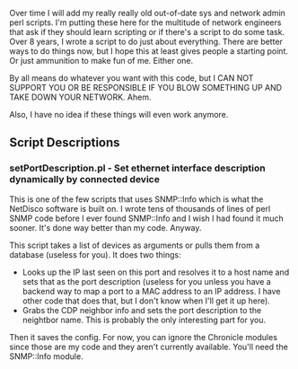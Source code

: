 Over time I will add my really really old out-of-date sys and network admin perl scripts. I'm putting these here for the multitude of network engineers that ask if they should learn scripting or if there's a script to do some task. Over 8 years, I wrote a script to do just about everything. There are better ways to do things now, but I hope this at least gives people a starting point. Or just ammunition to make fun of me. Either one.

By all means do whatever you want with this code, but I CAN NOT SUPPORT YOU OR BE RESPONSIBLE IF YOU BLOW SOMETHING UP AND TAKE DOWN YOUR NETWORK. Ahem.

Also, I have no idea if these things will even work anymore.

## Script Descriptions

### setPortDescription.pl - Set ethernet interface description dynamically by connected device

This is one of the few scripts that uses SNMP::Info which is what the NetDisco software is built on. I wrote tens of thousands of lines of perl SNMP code before I ever found SNMP::Info and I wish I had found it much sooner. It's done way better than my code. Anyway.

This script takes a list of devices as arguments or pulls them from a database (useless for you). It does two things:

* Looks up the IP last seen on this port and resolves it to a host name and sets that as the port description (useless for you unless you have a backend way to map a port to a MAC address to an IP address. I have other code that does that, but I don't know when I'll get it up here).
* Grabs the CDP neighbor info and sets the port description to the neightbor name. This is probably the only interesting part for you.

Then it saves the config. For now, you can ignore the Chronicle modules since those are my code and they aren't currently available. You'll need the SNMP::Info module.
